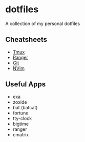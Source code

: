 # dotfiles
A collection of my personal dotfiles

## Cheatsheets
* [Tmux][1]
* [Ranger][2]
* [Git][3]
* [NVim][4]

## Useful Apps
* exa
* zoxide
* bat (batcat)
* fortune
* tty-clock
* bigtime
* ranger
* cmatrix


[1]: https://gist.github.com/AmirMahmood/7afb4de1b618a2e4aa28b2a998f639e2
[2]: https://gist.github.com/AmirMahmood/153bef81f03e6fe1ca7d79b1dd1b8272
[3]: https://gist.github.com/AmirMahmood/bbb39b01854efcfa113365cc6a42a781
[4]: https://gist.github.com/AmirMahmood/831d29829d5c8951afd929599940cd30

